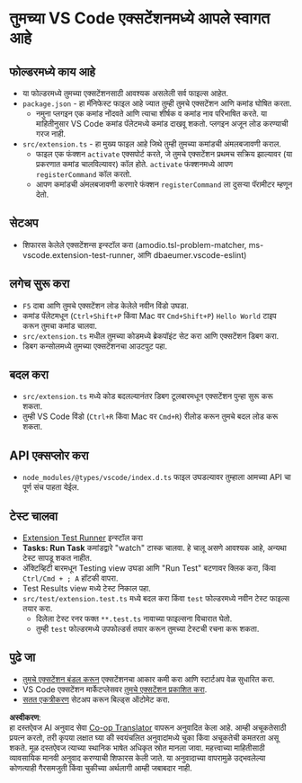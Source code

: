 <!--
CO_OP_TRANSLATOR_METADATA:
{
  "original_hash": "62b2632720dd39ef391d6b60b9b4bfb8",
  "translation_date": "2025-07-16T17:00:10+00:00",
  "source_file": "code/07.Lab/01/Apple/phi3ext/vsc-extension-quickstart.md",
  "language_code": "mr"
}
-->
# तुमच्या VS Code एक्सटेंशनमध्ये आपले स्वागत आहे

## फोल्डरमध्ये काय आहे

* या फोल्डरमध्ये तुमच्या एक्सटेंशनसाठी आवश्यक असलेली सर्व फाइल्स आहेत.
* `package.json` - हा मॅनिफेस्ट फाइल आहे ज्यात तुम्ही तुमचे एक्सटेंशन आणि कमांड घोषित करता.
  * नमुना प्लगइन एक कमांड नोंदवते आणि त्याचा शीर्षक व कमांड नाव परिभाषित करते. या माहितीनुसार VS Code कमांड पॅलेटमध्ये कमांड दाखवू शकतो. प्लगइन अजून लोड करण्याची गरज नाही.
* `src/extension.ts` - हा मुख्य फाइल आहे जिथे तुम्ही तुमच्या कमांडची अंमलबजावणी कराल.
  * फाइल एक फंक्शन `activate` एक्सपोर्ट करते, जे तुमचे एक्सटेंशन प्रथमच सक्रिय झाल्यावर (या प्रकरणात कमांड चालविल्यावर) कॉल होते. `activate` फंक्शनमध्ये आपण `registerCommand` कॉल करतो.
  * आपण कमांडची अंमलबजावणी करणारे फंक्शन `registerCommand` ला दुसऱ्या पॅरामीटर म्हणून देतो.

## सेटअप

* शिफारस केलेले एक्सटेंशन्स इन्स्टॉल करा (amodio.tsl-problem-matcher, ms-vscode.extension-test-runner, आणि dbaeumer.vscode-eslint)

## लगेच सुरू करा

* `F5` दाबा आणि तुमचे एक्सटेंशन लोड केलेले नवीन विंडो उघडा.
* कमांड पॅलेटमधून (`Ctrl+Shift+P` किंवा Mac वर `Cmd+Shift+P`) `Hello World` टाइप करून तुमचा कमांड चालवा.
* `src/extension.ts` मधील तुमच्या कोडमध्ये ब्रेकपॉइंट सेट करा आणि एक्सटेंशन डिबग करा.
* डिबग कन्सोलमध्ये तुमच्या एक्सटेंशनचा आउटपुट पहा.

## बदल करा

* `src/extension.ts` मध्ये कोड बदलल्यानंतर डिबग टूलबारमधून एक्सटेंशन पुन्हा सुरू करू शकता.
* तुम्ही VS Code विंडो (`Ctrl+R` किंवा Mac वर `Cmd+R`) रीलोड करून तुमचे बदल लोड करू शकता.

## API एक्सप्लोर करा

* `node_modules/@types/vscode/index.d.ts` फाइल उघडल्यावर तुम्हाला आमच्या API चा पूर्ण संच पाहता येईल.

## टेस्ट चालवा

* [Extension Test Runner](https://marketplace.visualstudio.com/items?itemName=ms-vscode.extension-test-runner) इन्स्टॉल करा
* **Tasks: Run Task** कमांडद्वारे "watch" टास्क चालवा. हे चालू असणे आवश्यक आहे, अन्यथा टेस्ट सापडू शकत नाहीत.
* अ‍ॅक्टिव्हिटी बारमधून Testing view उघडा आणि "Run Test" बटणावर क्लिक करा, किंवा `Ctrl/Cmd + ; A` हॉटकी वापरा.
* Test Results view मध्ये टेस्ट निकाल पहा.
* `src/test/extension.test.ts` मध्ये बदल करा किंवा `test` फोल्डरमध्ये नवीन टेस्ट फाइल्स तयार करा.
  * दिलेला टेस्ट रनर फक्त `**.test.ts` नावाच्या फाइल्सना विचारात घेतो.
  * तुम्ही `test` फोल्डरमध्ये उपफोल्डर्स तयार करून तुमच्या टेस्टची रचना करू शकता.

## पुढे जा

* [तुमचे एक्सटेंशन बंडल करून](https://code.visualstudio.com/api/working-with-extensions/bundling-extension) एक्सटेंशनचा आकार कमी करा आणि स्टार्टअप वेळ सुधारित करा.
* VS Code एक्सटेंशन मार्केटप्लेसवर [तुमचे एक्सटेंशन प्रकाशित करा](https://code.visualstudio.com/api/working-with-extensions/publishing-extension).
* [सतत एकत्रीकरण](https://code.visualstudio.com/api/working-with-extensions/continuous-integration) सेटअप करून बिल्ड्स ऑटोमेट करा.

**अस्वीकरण**:  
हा दस्तऐवज AI अनुवाद सेवा [Co-op Translator](https://github.com/Azure/co-op-translator) वापरून अनुवादित केला आहे. आम्ही अचूकतेसाठी प्रयत्न करतो, तरी कृपया लक्षात घ्या की स्वयंचलित अनुवादांमध्ये चुका किंवा अचूकतेची कमतरता असू शकते. मूळ दस्तऐवज त्याच्या स्थानिक भाषेत अधिकृत स्रोत मानला जावा. महत्त्वाच्या माहितीसाठी व्यावसायिक मानवी अनुवाद करण्याची शिफारस केली जाते. या अनुवादाच्या वापरामुळे उद्भवलेल्या कोणत्याही गैरसमजुती किंवा चुकीच्या अर्थलागी आम्ही जबाबदार नाही.